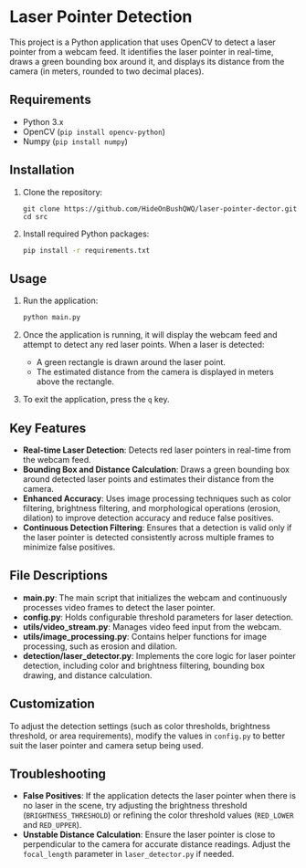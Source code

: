 
# Laser Pointer Detection
This project is a Python application that uses OpenCV to detect a laser pointer from a webcam feed. It identifies the laser pointer in real-time, draws a green bounding box around it, and displays its distance from the camera (in meters, rounded to two decimal places).


## Requirements

- Python 3.x
- OpenCV (`pip install opencv-python`)
- Numpy (`pip install numpy`)

## Installation

1. Clone the repository:

   ```
   git clone https://github.com/HideOnBushQWQ/laser-pointer-dector.git
   cd src
   ```

2. Install required Python packages:

   ```bash
   pip install -r requirements.txt
   ```


## Usage

1. Run the application:

   ```bash
   python main.py
   ```

2. Once the application is running, it will display the webcam feed and attempt to detect any red laser points. When a laser is detected:

   - A green rectangle is drawn around the laser point.
   - The estimated distance from the camera is displayed in meters above the rectangle.

3. To exit the application, press the `q` key.

## Key Features

- **Real-time Laser Detection**: Detects red laser pointers in real-time from the webcam feed.
- **Bounding Box and Distance Calculation**: Draws a green bounding box around detected laser points and estimates their distance from the camera.
- **Enhanced Accuracy**: Uses image processing techniques such as color filtering, brightness filtering, and morphological operations (erosion, dilation) to improve detection accuracy and reduce false positives.
- **Continuous Detection Filtering**: Ensures that a detection is valid only if the laser pointer is detected consistently across multiple frames to minimize false positives.

## File Descriptions

- **main.py**: The main script that initializes the webcam and continuously processes video frames to detect the laser pointer.
- **config.py**: Holds configurable threshold parameters for laser detection.
- **utils/video_stream.py**: Manages video feed input from the webcam.
- **utils/image_processing.py**: Contains helper functions for image processing, such as erosion and dilation.
- **detection/laser_detector.py**: Implements the core logic for laser pointer detection, including color and brightness filtering, bounding box drawing, and distance calculation.

## Customization

To adjust the detection settings (such as color thresholds, brightness threshold, or area requirements), modify the values in `config.py` to better suit the laser pointer and camera setup being used.

## Troubleshooting

- **False Positives**: If the application detects the laser pointer when there is no laser in the scene, try adjusting the brightness threshold (`BRIGHTNESS_THRESHOLD`) or refining the color threshold values (`RED_LOWER` and `RED_UPPER`).
- **Unstable Distance Calculation**: Ensure the laser pointer is close to perpendicular to the camera for accurate distance readings. Adjust the `focal_length` parameter in `laser_detector.py` if needed.